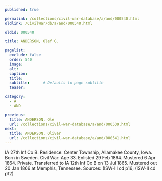 ```yaml
---
published: true

permalink: /collections/civil-war-database/a/and/000540.html
oldlink: /CivilWar/db/a/and/000540.html

oldid: 000540

title: ANDERSON, Olef G.

pagelist:
  exclude: false
  order: 540
  image: 
  alt:
  caption:
  title:
  subtitle:      # Defaults to page subtitle
  teaser:

category: 
  - A 
  - AND

previous:
  title: ANDERSON, Ole
  url: /collections/civil-war-database/a/and/000539.html  
next:
  title: ANDERSON, Oliver
  url: /collections/civil-war-database/a/and/000541.html   
---
```

IA 27th Inf Co B. Residence: Center Township, Allamakee County, Iowa. Born in Sweden. Civil War: Age 33. Enlisted 29 Feb 1864. Mustered 6 Apr 1864. Private. Transferred to IA 12th Inf Co B on 13 Jul 1865. Mustered out 20 Jan 1866 at Memphis, Tennessee. Sources: (ISW-III cd p16; (ISW-II cd p12)
